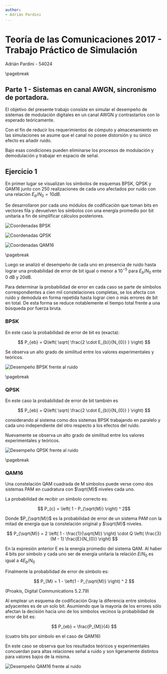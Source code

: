 ```yaml
---
author:
- Adrián Pardini
...
```


# Teoría de las Comunicaciones 2017 - Trabajo Práctico de Simulación

Adrián Pardini - 54024

\pagebreak

## Parte 1 - Sistemas en canal AWGN, sincronismo de portadora.

El objetivo del presente trabajo consiste en simular el desempeño de sistemas de modulación digitales en un canal AWGN y
contrastarlos con lo esperado teóricamente.

Con el fin de reducir los requerimientos de cómputo y almacenamiento en las simulaciones se asume que el canal no
posee distorsión y su único efecto es añadir ruido.

Bajo esas condiciones pueden eliminarse los procesos de modulación y demodulación y trabajar en espacio de señal.


## Ejercicio 1


En primer lugar se visualizan los símbolos de esquemas BPSK, QPSK y QAM16 junto con 250 realizaciones de cada uno
afectados por ruido con una relación $E_{b} / N_{0} = 10 dB$.

Se desarrollaron por cada uno módulos de codificación que toman bits en vectores fila y devuelven los símbolos con una
energía promedio por bit unitaria a fin de simplificar cálculos posteriores.


![Coordenadas BPSK](out/bpsk_250_ebno_10db.png "BPSK")

![Coordenadas QPSK](out/qpsk_250_ebno_10db.png "QPSK")

![Coordenadas QAM16](out/qam16_250_ebno_10db.png "QAM16")

\pagebreak

Luego se analizó el desempeño de cada uno en presencia de ruido hasta lograr una probabilidad de error de bit igual o
menor a $10^{-5}$ para $E_{b} / N_{0}$ ente 0 dB y 20dB.

Para determinar la probabilidad de error en cada caso se parte de símbolos correspondientes a cien mil constelaciones
completas, se los afecta con ruido y demodula en forma repetida hasta lograr cien o más errores de bit en total. De esta
forma se reduce notablemente el tiempo total frente a una búsqueda por fuerza bruta.


### BPSK

En este caso la probabilidad de error de bit es (exacta):

$$ P_{eb} = Q\left( \sqrt{ \frac{2 \cdot E_{b}}{N_{0}} } \right) $$

Se observa un alto grado de similitud entre los valores experimentales y teóricos.

![Desempeño BPSK frente al ruido](out/bpsk_p_error.png "BPSK")


\pagebreak

### QPSK

En este caso la probabilidad de error de bit también es

$$ P_{eb} = Q\left( \sqrt{ \frac{2 \cdot E_{b}}{N_{0}} } \right) $$

considerando al sistema como dos sistemas BPSK trabajando en paralelo y cada uno independiente del otro respecto a los
efectos del ruido.

Nuevamente se observa un alto grado de similitud entre los valores experimentales y teóricos.

![Desempeño QPSK frente al ruido](out/qpsk_p_error.png "QPSK")


\pagebreak

### QAM16

Una constelación QAM cuadrada de M símbolos puede verse como dos sistemas PAM en cuadratura con $\sqrt{M}$ niveles cada
uno.

La probabilidad de recibir un símbolo correcto es:

$$ P_{c} = \left( 1 - P_{\sqrt{M}} \right) ^ 2$$

Donde $P_{\sqrt{M}}$ es la probabilidad de error de un sistema PAM con la mitad de energía que la constelación original
y $\sqrt{M}$ niveles.

$$ P_{\sqrt{M}} = 2 \left( 1 - \frac{1}{\sqrt{M}} \right) \cdot Q \left( \frac{3}{M - 1} \frac{E}{N_{0}} \right) $$

En la expresión anterior E es la energía promedio del sistema QAM. Al haber 4 bits por símbolo y cada uno ser de energía
unitaria la relación $E / N_{0}$ es igual a $4E_{b} / N_{0}$

Finalmente la probabilidad de error de símbolo es:

$$ P_{M} = 1 - \left(1 - P_{\sqrt{M}} \right) ^ 2 $$

(Proakis, Digital Communications 5.2.79)

Al emplear un esquema de codificación Gray la diferencia entre símbolos adyacentes es de un solo bit. Asumiendo que la
mayoría de los errores sólo afectan la decisión hacia uno de los símbolos vecinos la probabilidad de error de bit es:

$$ P_{eb} = \frac{P_{M}}{4} $$

(cuatro bits por símbolo en el caso de QAM16)

En este caso se observa que los resultados teóricos y experimentales concuerdan para altas relaciones señal a ruido y
son ligeramente distintos para valores bajos de la misma.

![Desempeño QAM16 frente al ruido](out/qam16_p_error.png "QAM16")
